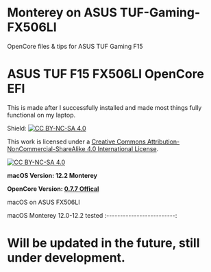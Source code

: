 # Monterey on ASUS TUF-Gaming-FX506LI
OpenCore files & tips for ASUS TUF Gaming F15

# ASUS TUF F15 FX506LI OpenCore EFI
This is made after I successfully installed and made most things fully functional on my laptop.

Shield: [![CC BY-NC-SA 4.0][cc-by-nc-sa-shield]][cc-by-nc-sa]

This work is licensed under a
[Creative Commons Attribution-NonCommercial-ShareAlike 4.0 International License][cc-by-nc-sa].

[![CC BY-NC-SA 4.0][cc-by-nc-sa-image]][cc-by-nc-sa]

[cc-by-nc-sa]: http://creativecommons.org/licenses/by-nc-sa/4.0/
[cc-by-nc-sa-image]: https://licensebuttons.net/l/by-nc-sa/4.0/88x31.png
[cc-by-nc-sa-shield]: https://img.shields.io/badge/License-CC%20BY--NC--SA%204.0-lightgrey.svg

**macOS Version: 12.2 Monterey**

**OpenCore Version: [0.7.7 Offical](https://github.com/acidanthera/OpenCorePkg/releases/tag/0.7.7)**

macOS on ASUS FX506LI

 macOS Monterey 12.0-12.2 tested
 :-------------------------:

# Will be updated in the future, still under development.

